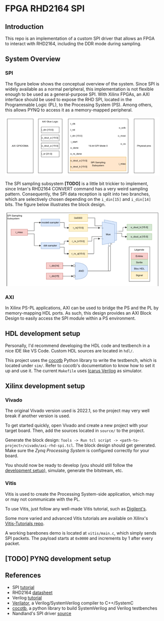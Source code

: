 # FPGA RHD2164 SPI

## Introduction

This repo is an implementation of a custom SPI driver that allows an FPGA to interact with RHD2164, including the DDR mode during sampling.

## System Overview

### SPI

The figure below shows the conceptual overview of the system. Since SPI is widely available as a normal peripheral, this implementation is not flexible enough to be used as a general-purpose SPI. With Xilinx FPGAs, an AXI interface should be used to expose the RHD SPI, located in the Programmable Logic (PL), to the Processing System (PS). Among others, this allows PYNQ to access it as a memory-mapped peripheral.

![System block](img/rhd-spi-system.png)

The SPI sampling subsystem **[TODO]** is a little bit trickier to implement, since Intan's RHD2164 CONVERT command has a very weird sampling pattern. Consequently, the SPI data reception is split into two branches, which are selectively chosen depending on the `i_din[15]` and `i_din[14]` bits. The figure below illustrates the block design.

![Sampling subsystem block](img/rhd-spi-sampling.png)

### AXI

In Xilinx PS-PL applications, AXI can be used to bridge the PS and the PL by memory-mapping HDL ports. As such, this design provides an AXI Block Design to easily access the SPI module within a PS environment.

## HDL development setup

Personally, I'd recommend developing the HDL code and testbench in a nice IDE like VS Code. Custom HDL sources are located in `hdl/`.

This project uses the [cocotb](https://docs.cocotb.org/en/stable/) Python library to write the testbench, which is located under `sim/`. Refer to cocotb's documentation to know how to set it up and use it. The current `Makefile` uses [Icarus Verilog](https://github.com/steveicarus/iverilog) as simulator.

## Xilinx development setup

### Vivado

The original Vivado version used is 2022.1, so the project may very well break if another version is used.

To get started quickly, open Vivado and create a new project with your target board. Then, add the sources located in `source/` to the project.

Generate the block design: `Tools -> Run tcl script -> <path-to-project>/vivado/axi-rhd-spi.tcl`. The block design should get generated. Make sure the _Zynq Processing System_ is configured correctly for your board.

You should now be ready to develop (you should still follow the [development setup](#hdl-development-setup)), simulate, generate the bitstream, etc.

### Vitis

Vitis is used to create the Processing System-side application, which may or may not communicate with the PL.

To use Vitis, just follow any well-made Vitis tutorial, such as [Digilent's](https://digilent.com/reference/programmable-logic/guides/getting-started-with-ipi).

Some more varied and advanced Vitis tutorials are available on Xilinx's [Vitis-Tutorials repo](https://github.com/Xilinx/Vitis-Tutorials).

A working barebones demo is located at `vitis/main.c`, which simply sends SPI packets. The payload starts at `0x0000` and increments by 1 after every packet.

## [TODO] PYNQ development setup

## References

- SPI [tutorial](https://www.analog.com/en/analog-dialogue/articles/introduction-to-spi-interface.html)
- RHD2164 [datasheet](https://intantech.com/files/Intan_RHD2164_datasheet.pdf)
- Verilog [tutorial](https://www.chipverify.com/tutorials/verilog)
- [Verilator](https://verilator.org/guide/latest/index.html), a Verilog/SystemVerilog compiler to C++/SystemC
- [cocotb](https://docs.cocotb.org/en/stable/index.html), a python library to build SystemVerilog and Verilog testbenches
- Nandland's SPI driver [source](https://github.com/nandland/spi-master)
